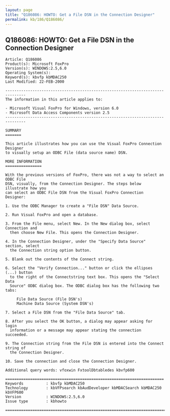 ```yaml
---
layout: page
title: "Q186086: HOWTO: Get a File DSN in the Connection Designer"
permalink: kb/186/Q186086/
---
```


## Q186086: HOWTO: Get a File DSN in the Connection Designer

	Article: Q186086
	Product(s): Microsoft FoxPro
	Version(s): WINDOWS:2.5,6.0
	Operating System(s): 
	Keyword(s): kbvfp kbMDAC250
	Last Modified: 22-FEB-2000
	
	-------------------------------------------------------------------------------
	The information in this article applies to:
	
	- Microsoft Visual FoxPro for Windows, version 6.0 
	- Microsoft Data Access Components version 2.5 
	-------------------------------------------------------------------------------
	
	SUMMARY
	=======
	
	This article illustrates how you can use the Visual FoxPro Connection Designer
	to visually setup an ODBC File (data source name) DSN.
	
	MORE INFORMATION
	================
	
	With the previous versions of FoxPro, there was not a way to select an ODBC File
	DSN, visually, from the Connection Designer. The steps below illustrate how you
	can select an ODBC File DSN from the Visual FoxPro Connection Designer:
	
	1. Use the ODBC Manager to create a "File DSN" Data Source.
	
	2. Run Visual FoxPro and open a database.
	
	3. From the File menu, select New. In the New dialog box, select Connection and
	  then choose New File. This opens the Connection Designer.
	
	4. In the Connection Designer, under the "Specify Data Source" section, select
	  the Connection string option button.
	
	5. Blank out the contents of the Connect string.
	
	6. Select the "Verify Connection..." button or click the ellipses (...) button
	  to the right of the Connectstring text box. This opens the "Select Data
	  Source" ODBC dialog box. The ODBC dialog box has the following two tabs:
	
	     File Data Source (File DSN's)
	     Machine Data Source (System DSN's)
	
	7. Select a File DSN from the "File Data Source" tab.
	
	8. After you select the OK button, a dialog may appear asking for login
	  information or a message may appear stating the connection succeeded.
	
	9. The Connection string from the File DSN is entered into the Connect string of
	  the Connection Designer.
	
	10. Save the connection and close the Connection Designer.
	
	Additional query words: vfoxwin FxtoolDbtabledes kbvfp600
	
	======================================================================
	Keywords          : kbvfp kbMDAC250 
	Technology        : kbVFPsearch kbAudDeveloper kbMDACSearch kbMDAC250 kbVFP600
	Version           : WINDOWS:2.5,6.0
	Issue type        : kbhowto
	
	=============================================================================
	
